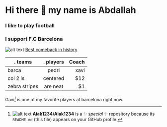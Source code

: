 # Hi there 👋 my name is Abdallah 

### I like to play football 

### I support F.C Barcelona 
![alt text](https://wallpaperaccess.com/full/777518.jpg)
[Best comeback in history](https://www.youtube.com/watch?v=h4m68r8kWAc&t=144s)


|.    teams     |.     players  | Coach |
| ------------- |:-------------:| -----:|
| barca         |pedri          |xavi  |
| col 2 is      | centered      |   $12 |
| zebra stripes | are neat      |    $1 |

Gavi[^1] is one of my favorite players at barcelona right now.












[^1]: ![alt text](https://icdn.football-espana.net/wp-content/uploads/2022/02/Gavi-3-1020x574.jpeg) 
**Aiak1234/Aiak1234** is a ✨ _special_ ✨ repository because its `README.md` (this file) appears on your GitHub profile.

